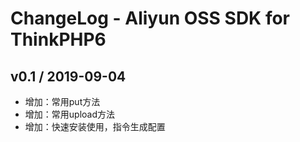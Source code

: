 # ChangeLog - Aliyun OSS SDK for ThinkPHP6

## v0.1 / 2019-09-04

* 增加：常用put方法 
* 增加：常用upload方法 
* 增加：快速安装使用，指令生成配置
